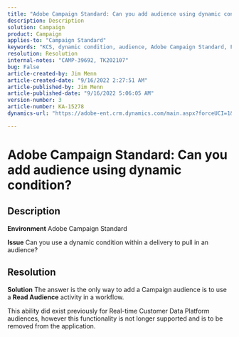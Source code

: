 ```yaml
---
title: "Adobe Campaign Standard: Can you add audience using dynamic condition?"
description: Description
solution: Campaign
product: Campaign
applies-to: "Campaign Standard"
keywords: "KCS, dynamic condition, audience, Adobe Campaign Standard, FAQ"
resolution: Resolution
internal-notes: "CAMP-39692, TK202107"
bug: False
article-created-by: Jim Menn
article-created-date: "9/16/2022 2:27:51 AM"
article-published-by: Jim Menn
article-published-date: "9/16/2022 5:06:05 AM"
version-number: 3
article-number: KA-15278
dynamics-url: "https://adobe-ent.crm.dynamics.com/main.aspx?forceUCI=1&pagetype=entityrecord&etn=knowledgearticle&id=da1ccb28-6735-ed11-9db1-0022480866ad"

---
```

# Adobe Campaign Standard: Can you add audience using dynamic condition?

## Description


<b>Environment</b>
 Adobe Campaign Standard

<b>Issue</b>
 Can you use a dynamic condition within a delivery to pull in an audience?


## Resolution


<b>Solution</b>
The answer is the only way to add a Campaign audience is to use a <b>Read Audience</b> activity in a workflow.

This ability did exist previously for Real-time Customer Data Platform audiences, however this functionality is not longer supported and is to be removed from the application.
